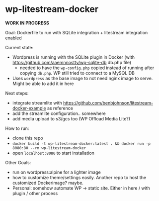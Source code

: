 # wp-litestream-docker
**WORK IN PROGRESS**

Goal: Dockerfile to run with SQLite integration + litestream integration enabled

Current state:
- Wordpress is running with the SQLite plugin in Docker (with https://github.com/aaemnnosttv/wp-sqlite-db db.php file)
  - needed to have the `wp-config.php` copied instead of running after copying `db.php`. WP still tried to connect to a MySQL DB
- Uses `wordpress` as the base image to not need nginx image to serve. Might be able to add it in here

Next steps:
- integrate streamlite with https://github.com/benbjohnson/litestream-docker-example as reference
- add the streamlite configuration.. somewhere
- add media upload to s3/gcs too (WP Offload Media Lite?)

How to run:
- clone this repo
- `docker build -t wp-litestream-docker:latest . && docker run -p 8080:80 --rm wp-litestream-docker`
- open `localhost:8080` to start installation

Other Goals:
- run on wordpress:alpine for a lighter image
- how to customize theme/settings easily. Another repo to host the customized Dockerimage? maybe.
- Personal: somehow automate WP -> static site. Either in here / with plugin / other process
